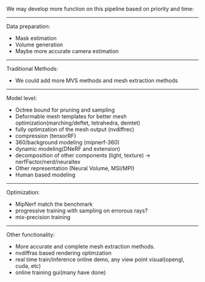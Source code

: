 We may develop more function on this pipeline based on priority and time:

--------------------------------------------------------------------
Data preparation:
- Mask estimation
- Volume generation
- Maybe more accurate camera estimation

--------------------------------------------------------------------
Traditional Methods:
- We could add more MVS methods and mesh extraction methods

--------------------------------------------------------------------
Model level:
- Octree bound for pruning and sampling
- Deformable mesh templates for better mesh optimization(marching/deftet, tetrahedra, demtet)
- fully optimzation of the mesh output (nvdiffrec)
- compression (tensorRF)
- 360/background modeling (mipnerf-360)
- dynamic modeling(DNeRF and extension)
- decomposition of other components (light, texture) -> nerfFactor/nerd/neuraltex
- Other representation (Neural Volume, MSI/MPI)
- Human based modeling

--------------------------------------------------------------------
Optimization:
- MipNerf match the benchmark
- progressive training with sampling on errorous rays?
- mix-precision training


--------------------------------------------------------------------
Other functionality:
- More accurate and complete mesh extraction methods.
- nvdiffras based rendering optimzation
- real time train/inference online demo, any view point visual(opengl, cuda, etc)
- online training gui(many have done)
